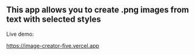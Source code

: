 ## This app allows you to create .png images from text with selected styles

Live demo:

https://image-creator-five.vercel.app
